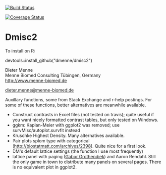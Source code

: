 [![Build Status](https://travis-ci.org/dmenne/dmisc2.svg?branch=master)](https://travis-ci.org/dmenne/dmisc2)

[![Coverage Status](https://coveralls.io/repos/github/dmenne/dmisc2/badge.svg?branch=master)](https://coveralls.io/github/dmenne/dmisc2?branch=master)

Dmisc2
===========================================

To install on R:

devtools::install_github("dmenne/dmisc2")


Dieter Menne   
Menne Biomed Consulting Tübingen, Germany    
http://www.menne-biomed.de   

dieter.menne@menne-biomed.de 

Auxillary functions, some from Stack Exchange and r-help postings.
For some of these functions, better alternatives are meanwhile available.

* Construct contrasts in Excel files (not tested on travis); quite useful if you want nicely formatted contrast tables, but only tested on Windows.
* ggkm: Kaplan-Meier with ggplot2 was removed; use survMisc/autoplot.survfit instead
* Kruschke Highest Density. Many alternatives available.
* Pair plots splom type with categorical (http://biostatmatt.com/archives/2398). Quite nice for a first look.
* DM's default lattice settings (the function I use most frequently)
* lattice panel with paging ([Gabor Grothendiek](http://stackoverflow.com/questions/9654244/multipage-lattice-panel-arrangement)) and Aaron Rendahl. Still the only game in town to distribute many panels on several pages. There is no equivalent plot in ggplot2. 

